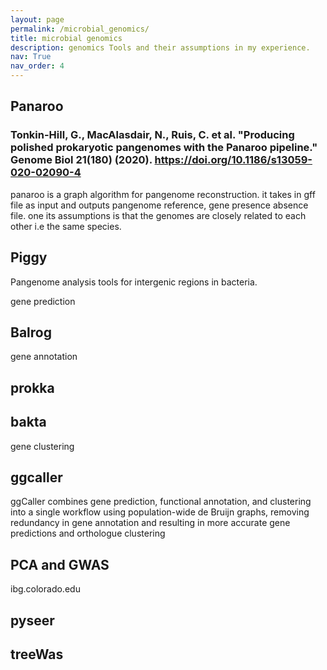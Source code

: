 ```yaml
---
layout: page
permalink: /microbial_genomics/
title: microbial genomics
description: genomics Tools and their assumptions in my experience.
nav: True
nav_order: 4
---
```


## Panaroo
### Tonkin-Hill, G., MacAlasdair, N., Ruis, C. et al. "Producing polished prokaryotic pangenomes with the Panaroo pipeline." Genome Biol 21(180) (2020). https://doi.org/10.1186/s13059-020-02090-4
panaroo is a graph algorithm for pangenome reconstruction. it takes in gff file as input and outputs pangenome reference, gene presence absence file.
one its assumptions is that the genomes are closely related to each other i.e the same species.

## Piggy
Pangenome analysis tools for intergenic regions in bacteria.

gene prediction
## Balrog

gene annotation
## prokka
## bakta

gene clustering
## ggcaller 
ggCaller combines gene prediction, functional annotation, and clustering into a single workflow using population-wide de Bruijn graphs, removing redundancy in gene annotation and resulting in more accurate gene predictions and orthologue clustering

## PCA and GWAS
ibg.colorado.edu

## pyseer

## treeWas

